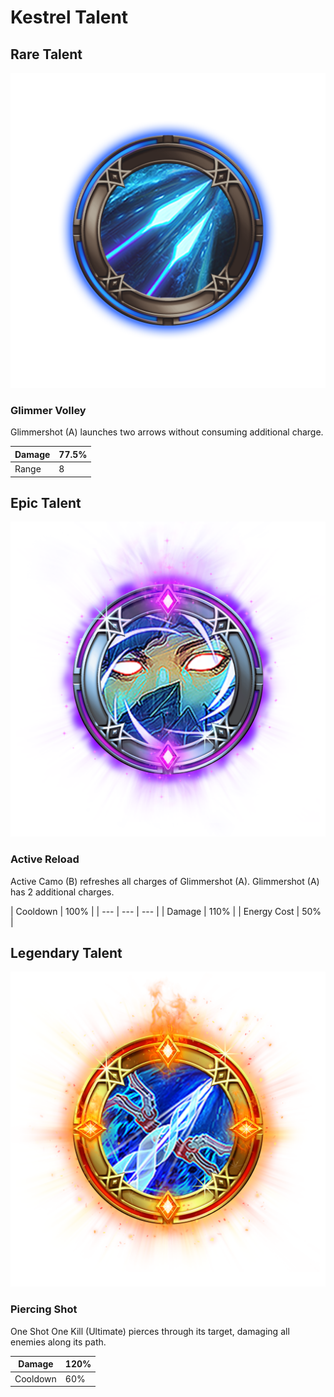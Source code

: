 # Kestrel Talent

## Rare Talent

![](../../.gitbook/assets/kestrel_rare.png)

### Glimmer Volley

Glimmershot \(A\) launches two arrows without consuming additional charge.

| Damage | 77.5% |
| --- | --- |
| Range | 8 |

## Epic Talent

![](../../.gitbook/assets/kestrel_epic.png)

### Active Reload

Active Camo \(B\) refreshes all charges of Glimmershot \(A\). Glimmershot \(A\) has 2 additional charges.

| Cooldown | 100% |
| --- | --- | --- |
| Damage | 110% |
| Energy Cost | 50% |

## Legendary Talent

![](../../.gitbook/assets/kestrel_legendary.png)

### Piercing Shot

One Shot One Kill \(Ultimate\) pierces through its target, damaging all enemies along its path.

| Damage | 120% |
| --- | --- |
| Cooldown | 60% |

